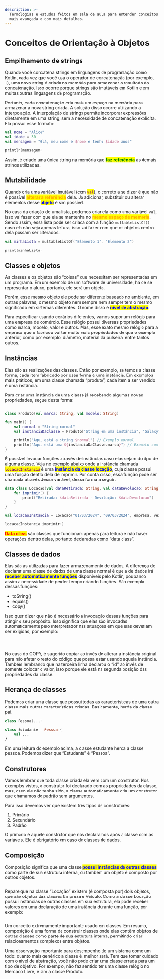 ```yaml
---
description: >-
  Termologias e estudos feitos em sala de aula para entender conceitos de forma
  mais avançada e com mais detalhes.
---
```


# Conceitos de Orientação à Objetos

## Empilhamento de strings

Quando você concatena strings em linguagens de programação como Kotlin, cada vez que você usa o operador de concatenação (por exemplo, `+`), uma nova string é criada na memória para armazenar o resultado da concatenação. Isso ocorre porque strings são imutáveis em Kotlin e em muitas outras linguagens de programação.

Portanto, cada concatenação cria mais um espaço na memória para armazenar a nova string criada. A solução disso ocorre utilizando a interpolação. A interpolação de strings permite incorporar expressões diretamente em uma string, sem a necessidade de concatenação explícita. Ela possui esse formato:

```kotlin
val nome = "Alice"
val idade = 30
val mensagem = "Olá, meu nome é $nome e tenho $idade anos"

println(mensagem)
```

Assim, é criado uma única string na memória que <mark style="color:green;">**faz referência**</mark> às demais strings utilizadas.



## Mutabilidade

Quando cria uma variável imutável (com <mark style="color:purple;">`val`</mark>), o correto a se dizer é que não é possível <mark style="color:orange;">**alterar a referência**</mark> dela. Já adicionar, substituir ou alterar elementos desse <mark style="color:blue;">**objeto**</mark> é sim possível.

No caso da criação de uma lista, podemos criar ela como uma variável `val`, isso vai fazer com que ela se mantenha no <mark style="color:orange;">**mesmo espaço de memória**</mark>. Sendo assim, essa lista pode ser criada com a função `multableListOf()` caso ela não seja apenas leitura, isso vai fazer com que os objetos dentro dela possam ser alterados.

```kotlin
val minhaLista = multableListOf("Elemento 1", "Elemento 2")

print(minhaLista)
```



## Classes e objetos

As classes e os objetos são “coisas” que necessitam ser representadas em um programa. Em um exemplo de um software de universidade, há de se representar o aluno, portanto, ele será um objeto.

Porém, esse mesmo objeto ele pode ser diferente baseado no ambiente, em outras palavras, o mesmo objeto nem sempre nem sempre tem o mesmo significado em sistemas diferentes. O nome disso é <mark style="color:blue;">**nível de abstração**</mark>.

Para especificar usando cenários diferentes, vamos supor um relógio para uma empresa de comércio. Esse relógio possui diversas propriedades como marca, modelo, valor e outros. Mas, esse exato mesmo relógio para a empresa que o fabricou vai ter muito mais propriedades do que o exemplo anterior, como por exemplo: diâmetro, material da pulseira, entre tantos outros.



## Instâncias

Elas são as realizações das classes. Então por exemplo, se temos a classe forma, cada item fabricado por essa forma é uma instância. Em exemplos mais práticos, em uma classe chamada “produto”, cada item a ser vendido é uma instância.

Para criar uma instância de uma classe já recebendo algumas novas propriedades, segue desta forma:

<figure><img src="../../.gitbook/assets/image (1) (1).png" alt=""><figcaption></figcaption></figure>

```kotlin
class Produto(val marca: String, val modelo: String)

fun main() {
    val normal = "String normal"
    val instanciaDaClasse = Produto("String em uma instância", "Galaxy")
    
    println("Aqui está a string $normal") // Exemplo normal
    println("Aqui está uma ${instanciaDaClasse.marca}") // Exemplo com instância
}
```

É possível invocar funções através de instâncias caso elas sejam do tipo de alguma classe. Veja no exemplo abaixo onde a instância chamada <mark style="color:purple;">**`locacaoInstancia`**</mark> é uma <mark style="color:blue;">**instância da classe locação**</mark>, cuja classe possui uma função dentro dela de imprimir. Por conta disso, essa função pode ser chamada através dessa variável, dessa forma a seguir:

```kotlin
data class Locacao(val dataRetirada: String, val dataDevolucao: String) {
    fun imprimir() {
        print("Retirada: $dataRetirada - Devolução: $dataDevolucao")
    }
}

val locacaoInstancia = Locacao("01/03/2024", "09/03/2024", empresa, veiculo)

locacaoInstancia.imprimir()
```

<mark style="color:red;">**Data class**</mark> são classes que funcionam apenas para leitura e não haver operações dentro delas, portanto declaradas como “data class”.



## Classes de dados

Elas são as utilizadas para fazer armazenamento de dados. A diferença de declarar uma classe de dados de uma classe normal é que a de dados irá <mark style="color:blue;">**receber automaticamente funções**</mark> disponíveis pelo Kotlin, poupando assim a necessidade de perder tempo criando funções. São exemplo dessas funções:

* toString()
* equals()
* copy()

Isso quer dizer que não é necessário a invocação dessas funções para atingir o seu propósito. Isso significa que elas são invocadas automaticamente pelo interpretador nas situações em que elas deveriam ser exigidas, por exemplo:

<figure><img src="../../.gitbook/assets/image (7).png" alt=""><figcaption></figcaption></figure>

<figure><img src="../../.gitbook/assets/image (9).png" alt=""><figcaption></figcaption></figure>

<figure><img src="../../.gitbook/assets/image (10).png" alt=""><figcaption></figcaption></figure>

No caso do COPY, é sugerido copiar ao invés de alterar a instância original para não afetar o resto do código que possa estar usando aquela instância. Também lembrando que na terceira linha declarou o “id” ao invés de somente colocar o valor, isso porque ele está na segunda posição das propriedades da classe.



## Herança de classes

Podemos criar uma classe que possui todas as características de uma outra classe mais outras características criadas. Basicamente, herda da classe pai.

```kotlin
class Pessoa(...)

class Estudante : Pessoa {
    val ...
}
```

Em uma leitura do exemplo acima, a classe estudante herda a classe pessoa. Podemos dizer que “Estudante” é “Pessoa”.



## Construtores

Vamos lembrar que toda classe criada ela vem com um construtor. Nos exemplos vistos, o construtor foi declarado com as propriedades da classe, mas, caso ele não tenha sido, a classe automaticamente cria um construtor que chamamos de padrão sem argumentos.

Para isso devemos ver que existem três tipos de construtores:

1. Primário
2. Secundário
3. Padrão

O primário é aquele construtor que nós declaramos após a classe com as variáveis. Ele é obrigatório em caso de classes de dados.



## Composição

Composição significa que uma classe <mark style="color:blue;">**possui instâncias de outras classes**</mark> como parte de sua estrutura interna, ou também um objeto é composto por outros objetos.

<figure><img src="../../.gitbook/assets/image (2) (1).png" alt=""><figcaption></figcaption></figure>

Repare que na classe “Locação” existem (é composta por) dois objetos, que são objetos das classes Empresa e Veículo. Como a classe Locação possui instâncias de outras classes em sua estrutura, ela pode receber valores em uma declaração de uma instância durante uma função, por exemplo:

<figure><img src="../../.gitbook/assets/image (3) (1).png" alt=""><figcaption></figcaption></figure>

Um conceito extremamente importante usado em classes. Em resumo, composição é uma forma de construir classes onde elas contêm objetos de outras classes como parte de sua estrutura interna, permitindo criar relacionamentos complexos entre objetos.

Uma observação importante para desempenho de um sistema como um todo: quanto mais genérico a classe é, melhor será. Tem que tomar cuidado com o nível de abstração, você não pode criar uma classe errada para um tipo de objetivo. Por exemplo, não faz sentido ter uma classe relógio no Mercado Livre, e sim a classe Produto.
